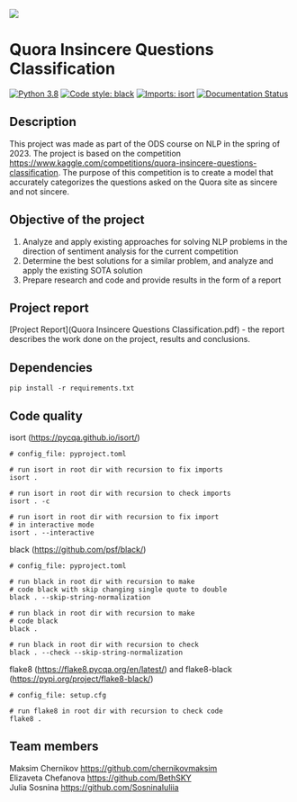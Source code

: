 ![](https://storage.yandexcloud.net/datasouls-ods/static/meta_tags/1200x628.jpg)

# Quora Insincere Questions Classification
[![Python 3.8](https://img.shields.io/badge/python-3.8-blue.svg)](https://www.python.org/downloads/release/python-380/)
[![Code style: black](https://img.shields.io/badge/code%20style-black-000000.svg)](https://github.com/psf/black)
[![Imports: isort](https://img.shields.io/badge/%20imports-isort-%231674b1?style=flat&labelColor=ef8336)](https://pycqa.github.io/isort/)
[![Documentation Status](https://readthedocs.org/projects/flake8/badge/?version=latest)](https://flake8.pycqa.org/en/latest/?badge=latest)

## Description
This project was made as part of the ODS course on NLP in the spring of 2023. 
The project is based on the competition https://www.kaggle.com/competitions/quora-insincere-questions-classification.
The purpose of this competition is to create a model that accurately categorizes the questions asked on the Quora site as sincere and not sincere.

## Objective of the project
1. Analyze and apply existing approaches for solving NLP problems in the direction of sentiment analysis for the current competition
2. Determine the best solutions for a similar problem, and analyze and apply the existing SOTA solution
3. Prepare research and code and provide results in the form of a report

## Project report
[Project Report](Quora Insincere Questions Classification.pdf) - the report describes the work done on the project, results and conclusions.

## Dependencies
    pip install -r requirements.txt

## Code quality
isort (https://pycqa.github.io/isort/)

    # config_file: pyproject.toml

    # run isort in root dir with recursion to fix imports
    isort .

    # run isort in root dir with recursion to check imports
    isort . -c

    # run isort in root dir with recursion to fix import
    # in interactive mode
    isort . --interactive


black (https://github.com/psf/black/)

    # config_file: pyproject.toml    

    # run black in root dir with recursion to make
    # code black with skip changing single quote to double
    black . --skip-string-normalization

    # run black in root dir with recursion to make
    # code black
    black .

    # run black in root dir with recursion to check
    black . --check --skip-string-normalization

flake8 (https://flake8.pycqa.org/en/latest/) and flake8-black (https://pypi.org/project/flake8-black/)

    # config_file: setup.cfg

    # run flake8 in root dir with recursion to check code
    flake8 .

## Team members
Maksim Chernikov https://github.com/chernikovmaksim <br>
Elizaveta Chefanova https://github.com/BethSKY <br>
Julia Sosnina https://github.com/SosninaIuliia <br>